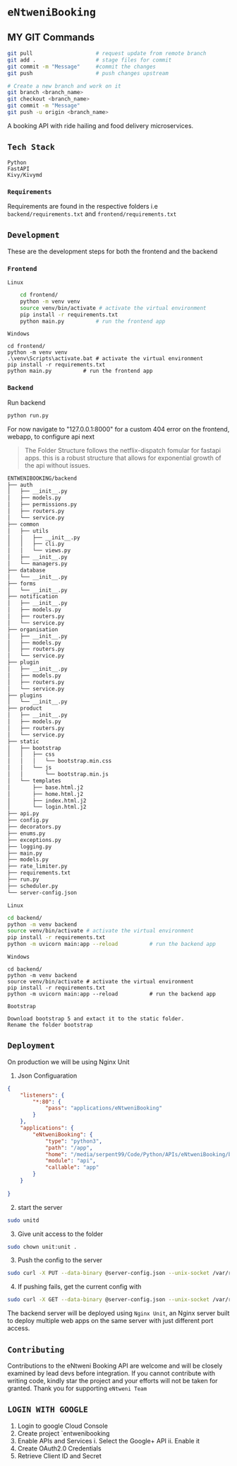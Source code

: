 # `eNtweniBooking`


## MY GIT Commands
```sh
git pull                    # request update from remote branch
git add .                   # stage files for commit
git commit -m "Message"     #commit the changes
git push                    # push changes upstream

# Create a new branch and work on it 
git branch <branch_name>
git checkout <branch_name>
git commit -m "Message"
git push -u origin <branch_name>

```


A booking API with ride hailing and food delivery microservices.

## `Tech Stack`

    Python
    FastAPI
    Kivy/Kivymd

### `Requirements`

Requirements are found in the respective folders i.e `backend/requirements.txt` and `frontend/requirements.txt`

## `Development`

These are the development steps for both the frontend and the backend

### `Frontend`

`Linux`
```sh
    cd frontend/
    python -m venv venv
    source venv/bin/activate # activate the virtual environment
    pip install -r requirements.txt
    python main.py          # run the frontend app
```

`Windows`

    cd frontend/
    python -m venv venv
    .\venv\Scripts\activate.bat # activate the virtual environment
    pip install -r requirements.txt
    python main.py          # run the frontend app

### `Backend`
Run backend
```sh
python run.py
```
For now navigate to "127.0.0.1:8000" for a custom 404 error on the frontend, webapp, to configure api next

> The Folder Structure follows the netflix-dispatch fomular for fastapi apps. this is a robust structure that allows for exponential growth of the api without issues.

```sh
ENTWENIBOOKING/backend
├── auth
│   ├── __init__.py
│   ├── models.py
│   ├── permissions.py
│   ├── routers.py
│   └── service.py
├── common
│   ├── utils
│   │   ├── __init__.py
│   │   ├── cli.py
│   │   └── views.py
│   ├── __init__.py
│   └── managers.py
├── database
│   └── __init__.py
├── forms
│   └── __init__.py
├── notification
│   ├── __init__.py
│   ├── models.py
│   ├── routers.py
│   └── service.py
├── organisation
│   ├── __init__.py
│   ├── models.py
│   ├── routers.py
│   └── service.py
├── plugin
│   ├── __init__.py
│   ├── models.py
│   ├── routers.py
│   └── service.py
├── plugins
│   └── __init__.py
├── product
│   ├── __init__.py
│   ├── models.py
│   ├── routers.py
│   └── service.py
├── static
│   ├── bootstrap
│   │   ├── css
│   │   │   └── bootstrap.min.css
│   │   └── js
│   │       └── bootstrap.min.js
│   └── templates
│       ├── base.html.j2
│       ├── home.html.j2
│       ├── index.html.j2
│       └── login.html.j2
├── api.py
├── config.py
├── decorators.py
├── enums.py
├── exceptions.py
├── logging.py
├── main.py
├── models.py
├── rate_limiter.py
├── requirements.txt
├── run.py
├── scheduler.py
└── server-config.json
```

`Linux`

```bash
cd backend/
python -m venv backend
source venv/bin/activate # activate the virtual environment
pip install -r requirements.txt
python -m uvicorn main:app --reload          # run the backend app
```

`Windows`

    cd backend/
    python -m venv backend
    source venv/bin/activate # activate the virtual environment
    pip install -r requirements.txt
    python -m uvicorn main:app --reload          # run the backend app

`Bootstrap`

    Download bootstrap 5 and extact it to the static folder.
    Rename the folder bootstrap

## `Deployment`

On production we will be using Nginx Unit

1. Json Configuaration

```json
{
    "listeners": {
        "*:80": {
            "pass": "applications/eNtweniBooking"
        }
    },
    "applications": {
        "eNtweniBooking": {
            "type": "python3",
            "path": "/app",
            "home": "/media/serpent99/Code/Python/APIs/eNtweniBooking/backend",
            "module": "api",
            "callable": "app"
        }
    }
    
}
```

2. start the server

```sh
sudo unitd
```

3. Give unit access to the folder

```sh
sudo chown unit:unit .
```

3. Push the config to the server

```sh
sudo curl -X PUT --data-binary @server-config.json --unix-socket /var/run/control.unit.sock http://localhost/config
```

4. If pushing fails, get the current config with

```sh
sudo curl -X GET --data-binary @server-config.json --unix-socket /var/run/control.unit.sock http://localhost/config
```

The backend server will be deployed using `Nginx Unit`, an Nginx server built to deploy multiple web apps on the same server with just different port access.

## `Contributing`

Contributions to the eNtweni Booking API are welcome and will be closely examined by lead devs before integration.
If you cannot contribute with writing code, kindly star the project and your efforts will not be taken for granted.
Thank you for supporting `eNtweni Team`


## `LOGIN WITH GOOGLE`
1. Login to google Cloud Console
2. Create project `entwenibooking
3. Enable APIs and Services
    i. Select the Google+ API
    ii. Enable it
4. Create OAuth2.0 Credentials
5. Retrieve Client ID and Secret
